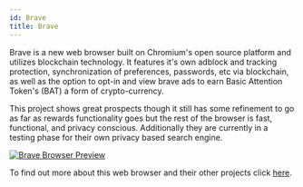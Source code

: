 ```yaml
---
id: Brave
title: Brave
---
```


Brave is a new web browser built on Chromium's open source platform and utilizes blockchain technology. It features it's own adblock and tracking protection, synchronization of preferences, passwords, etc via blockchain, as well as the option to opt-in and view brave ads to earn Basic Attention Token's (BAT) a form of crypto-currency. 

This project shows great prospects though it still has some refinement to go as far as rewards functionality goes but the rest of the browser is fast, functional, and privacy conscious. Additionally they are currently in a testing phase for their own privacy based search engine.

[<img alt="Brave Browser Preview" src="/img/BraveBrowser.png" />](https://brave.com)

To find out more about this web browser and their other projects click [here](https://brave.com).

